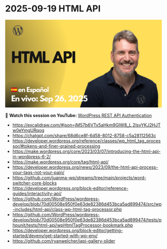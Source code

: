 # 2025-09-19 HTML API

[![](./thumbnail.png)](https://www.youtube.com/live/uMp3MlOHW0g?si=TyehHVOSsKDaYKkd)


🎥 **Watch this session on YouTube:** [WordPress REST API Authentication](https://www.youtube.com/live/uMp3MlOHW0g?si=TyehHVOSsKDaYKkd)

- https://excalidraw.com/#json=jM57b6VTx5aHkm9GIW8_L,2lsvYKJ2HJTw0eYmgURqog
- https://chatgpt.com/share/68d6ce8f-6d58-8012-8758-c5a28112563c
- https://developer.wordpress.org/reference/classes/wp_html_tag_processor/#tokens-and-finer-grained-processing
- https://make.wordpress.org/core/2023/03/07/introducing-the-html-api-in-wordpress-6-2/
- https://make.wordpress.org/core/tag/html-api/
- https://developer.wordpress.org/news/2023/09/the-html-api-process-your-tags-not-your-pain/
- https://github.com/juanma-wp/streams/tree/main/projects/word-switcher-core-blocks
- https://developer.wordpress.org/block-editor/reference-guides/interactivity-api/
- https://github.com/WordPress/wordpress-develop/blob/70d00508e950f0e63de82386d453bca5ad899474/src/wp-includes/html-api/class-wp-html-tag-processor.php
- https://github.com/WordPress/wordpress-develop/blob/70d00508e950f0e63de82386d453bca5ad899474/tests/phpunit/tests/html-api/wpHtmlTagProcessor-bookmark.php
- https://developer.wordpress.org/block-editor/getting-started/devenv/get-started-with-wp-env/
- https://github.com/ryanwelcher/iapi-gallery-slider
